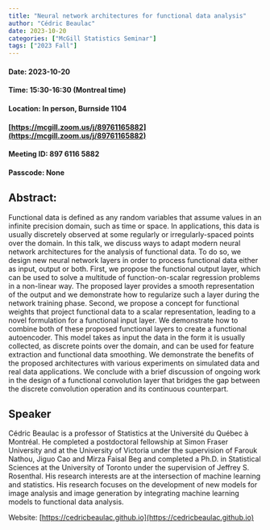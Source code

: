 ```yaml
---
title: "Neural network architectures for functional data analysis"
author: "Cédric Beaulac"
date: 2023-10-20
categories: ["McGill Statistics Seminar"]
tags: ["2023 Fall"]
---
```


#### Date: 2023-10-20
#### Time: 15:30-16:30 (Montreal time)
#### Location: In person, Burnside 1104
#### [https://mcgill.zoom.us/j/89761165882](https://mcgill.zoom.us/j/89761165882)
#### Meeting ID: 897 6116 5882
#### Passcode: None



## Abstract:

Functional data is defined as any random variables that assume values in an infinite precision domain, such as time or space. In applications, this data is usually discretely observed at some regularly or irregularly-spaced points over the domain. In this talk, we discuss ways to adapt modern neural network architectures for the analysis of functional data. To do so, we design new neural network layers in order to process functional data either as input, output or both. First, we propose the functional output layer, which can be used to solve a multitude of function-on-scalar regression problems in a non-linear way. The proposed layer provides a smooth representation of the output and we demonstrate how to regularize such a layer during the network training phase. Second, we propose a concept for functional weights that project functional data to a scalar representation, leading to a novel formulation for a functional input layer. We demonstrate how to combine both of these proposed functional layers to create a functional autoencoder. This model takes as input the data in the form it is usually collected, as discrete points over the domain, and can be used for feature extraction and functional data smoothing. We demonstrate the benefits of the proposed architectures with various experiments on simulated data and real data applications. We conclude with a brief discussion of ongoing work in the design of a functional convolution layer that bridges the gap between the discrete convolution operation and its continuous counterpart.

## Speaker

Cédric Beaulac is a professor of Statistics at the Université du Québec à Montréal. He completed a postdoctoral fellowship at Simon Fraser University and at the University of Victoria under the supervision of Farouk Nathou, Jiguo Cao and Mirza Faisal Beg and completed a Ph.D. in Statistical Sciences at the University of Toronto under the supervision of Jeffrey S. Rosenthal. His research interests are at the intersection of machine learning and statistics. His research focuses on the development of new models for image analysis and image generation by integrating machine learning models to functional data analysis. 

Website: [https://cedricbeaulac.github.io](https://cedricbeaulac.github.io)
